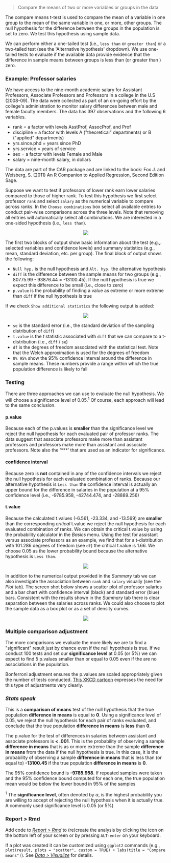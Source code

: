> Compare the means of two or more variables or groups in the data

The compare means t-test is used to compare the mean of a variable in one group to the mean of the same variable in one, or more, other groups. The null hypothesis for the difference between the groups in the population is set to zero. We test this hypothesis using sample data.

We can perform either a one-tailed test (i.e., `less than` or `greater than`) or a two-tailed test (see the 'Alternative hypothesis' dropdown). We use one-tailed tests to evaluate if the available data provide evidence that the difference in sample means between groups is less than (or greater than ) zero.

### Example: Professor salaries

We have access to the nine-month academic salary for Assistant Professors, Associate Professors and Professors in a college in the U.S (2008-09). The data were collected as part of an on-going effort by the college's administration to monitor salary differences between male and female faculty members. The data has 397 observations and the following 6 variables.

- rank = a factor with levels AsstProf, AssocProf, and Prof
- discipline = a factor with levels A ("theoretical" departments) or B ("applied" departments)
- yrs.since.phd = years since PhD
- yrs.service = years of service
- sex = a factor with levels Female and Male
- salary = nine-month salary, in dollars

The data are part of the CAR package and are linked to the book:  Fox J. and Weisberg, S. (2011) An R Companion to Applied Regression, Second Edition Sage.

Suppose we want to test if professors of lower rank earn lower salaries compared to those of higher rank. To test this hypothesis we first select professor `rank` and select `salary` as the numerical variable to compare across ranks. In the `Choose combinations` box select all available entries to conduct pair-wise comparisons across the three levels. Note that removing all entries will automatically select all combinations. We are interested in a one-sided hypothesis (i.e., `less than`).

<p align="center"><img src="figures_basics/compare_means_summary.png"></p>

The first two blocks of output show basic information about the test (e.g.,. selected variables and confidence levels) and summary statistics (e.g., mean, standard deviation, etc. per group). The final block of output shows the following:

* `Null hyp.` is the null hypothesis and `Alt. hyp.` the alternative hypothesis
* `diff` is the difference between the sample means for two groups (e.g., 80775.99 - 93876.44 = -13100.45). If the null hypothesis is true we expect this difference to be small (i.e., close to zero)
* `p.value` is the probability of finding a value as extreme or more extreme than `diff` if the null hypothesis is true

If we check `Show additional statistics` the following output is added:

<p align="center"><img src="figures_basics/compare_means_summary_additional.png"></p>

* `se` is the standard error (i.e., the standard deviation of the sampling distribution of `diff`)
* `t.value` is the _t_ statistic associated with `diff` that we can compare to a t-distribution (i.e., `diff` / `se`)
* `df` is the degrees of freedom associated with the statistical test. Note that the Welch approximation is used for the degrees of freedom
* `0% 95%` show the 95% confidence interval around the difference in sample means. These numbers provide a range within which the true population difference is likely to fall

### Testing

There are three approaches we can use to evaluate the null hypothesis. We will choose a significance level of 0.05.<sup>1</sup> Of course, each approach will lead to the same conclusion.

#### p.value

Because each of the p.values is **smaller** than the significance level we reject the null hypothesis for each evaluated pair of professor ranks. The data suggest that associate professors make more than assistant professors and professors make more than assistant and associate professors. Note also the '***' that are used as an indicator for significance.

#### confidence interval

Because zero is **not** contained in any of the confidence intervals we reject the null hypothesis for each evaluated combination of ranks. Because our alternative hypothesis is `Less than` the confidence interval is actually an upper bound for the difference in salaries in the population at a 95% confidence level (i.e., -9785.958, -42744.474, and -28889.256)

#### t.value

Because the calculated t.values (-6.561, -23.334, and -13.569) are **smaller** than the corresponding _critical_ t.value we reject the null hypothesis for each evaluated combination of ranks. We can obtain the critical t.value by using the probability calculator in the _Basics_ menu. Using the test for assistant versus associate professors as an example, we find that for a t-distribution with 101.286 degrees of freedom (see `df`) the critical t.value is 1.66. We choose 0.05 as the lower probability bound because the alternative hypothesis is `Less than`.

<p align="center"><img src="figures_basics/compare_means_prob_calc.png"></p>

In addition to the numerical output provided in the _Summary_ tab we can also investigate the association between `rank` and `salary` visually (see the _Plot_ tab). The screen shot below shows a scatter plot of professor salaries and a bar chart with confidence interval (black) and standard error (blue) bars. Consistent with the results shown in the _Summary_ tab there is clear separation between the salaries across ranks. We could also choose to plot the sample data as a box plot or as a set of density curves.

<p align="center"><img src="figures_basics/compare_means_plot.png"></p>

### Multiple comparison adjustment

The more comparisons we evaluate the more likely we are to find a "significant" result just by chance even if the null hypothesis is true. If we conduct 100 tests and set our **significance level** at 0.05 (or 5%) we can expect to find 5 p.values smaller than or equal to 0.05 even if the are no associations in the population.

Bonferroni adjustment ensures the p.values are scaled appropriately given the number of tests conducted. <a href="https://xkcd.com/882/" target="blank">This XKCD cartoon</a> expresses the need for this type of adjustments very clearly.

### _Stats speak_

This is a **comparison of means** test of the null hypothesis that the true population **difference in means** is equal to **0**. Using a significance level of 0.05, we reject the null hypothesis for each pair of ranks evaluated, and conclude that the true population **difference in means** is **less** than **0**.

The p.value for the test of differences in salaries between assistant and associate professors is **< .001**. This is the probability of observing a sample **difference in means** that is as or more extreme than the sample **difference in means** from the data if the null hypothesis is true. In this case, it is the probability of observing a sample **difference in means** that is less than (or equal to) **-13100.45** if the true population **difference in means** is **0**.

The 95% confidence bound is **-9785.958**. If repeated samples were taken and the 95% confidence bound computed for each one, the true population mean would be below the lower bound in 95% of the samples

<sup>1</sup> The **significance level**, often denoted by $\alpha$, is the highest probability you are willing to accept of rejecting the null hypothesis when it is actually true. A commonly used significance level is 0.05 (or 5%)

### Report > Rmd

Add code to <a href="https://radiant-rstats.github.io/docs/data/report.html" target="_blank">_Report > Rmd_</a> to (re)create the analysis by clicking the <i title="report results" class="fa fa-edit"></i> icon on the bottom left of your screen or by pressing `ALT-enter` on your keyboard. 

If a plot was created it can be customized using `ggplot2` commands (e.g., `plot(result, plots = "scatter", custom = TRUE) + labs(title = "Compare means")`). See <a href="https://radiant-rstats.github.io/docs/data/visualize.html" target="_blank">_Data > Visualize_</a> for details.

